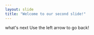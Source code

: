 ```yaml
---
layout: slide
title: "Welcome to our second slide!"
---
```

what's next
Use the left arrow to go back!
